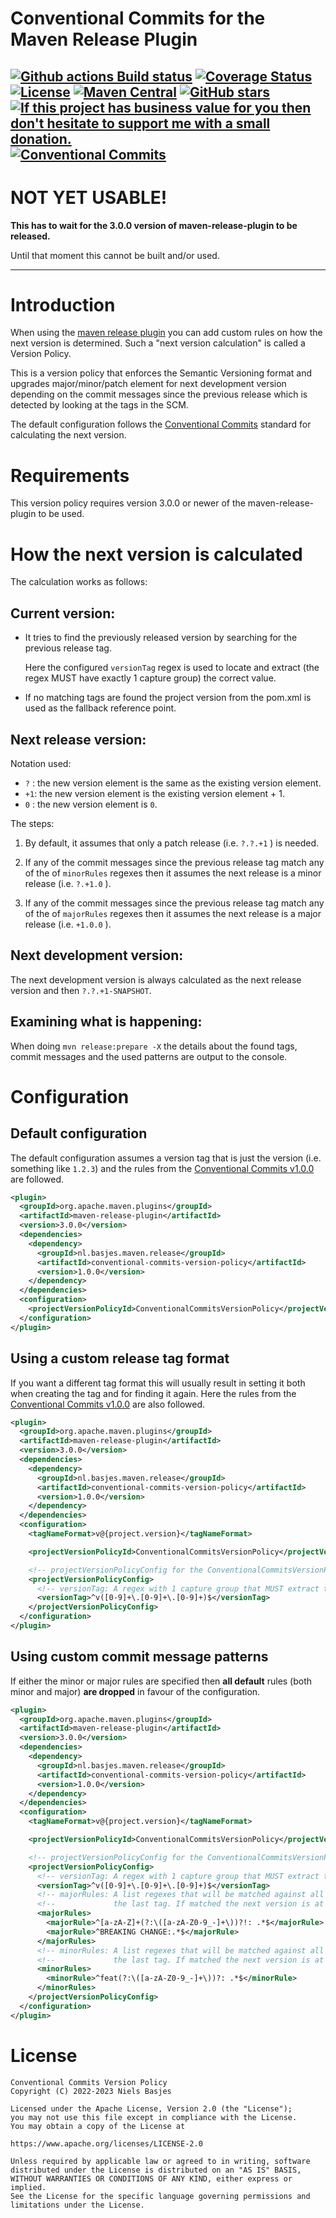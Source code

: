 Conventional Commits for the Maven Release Plugin
========================================
[![Github actions Build status](https://img.shields.io/github/actions/workflow/status/nielsbasjes/conventional-commits-maven-release/build.yml?branch=main)](https://github.com/nielsbasjes/conventional-commits-maven-release/actions)
[![Coverage Status](https://img.shields.io/codecov/c/github/nielsbasjes/conventional-commits-maven-release)](https://app.codecov.io/gh/nielsbasjes/conventional-commits-maven-release)
[![License](https://img.shields.io/:license-apache-blue.svg)](https://www.apache.org/licenses/LICENSE-2.0.html)
[![Maven Central](https://img.shields.io/maven-central/v/nl.basjes.maven.release/conventional-commits-maven-release.svg)](https://central.sonatype.com/namespace/nl.basjes.maven.release)
[![GitHub stars](https://img.shields.io/github/stars/nielsbasjes/conventional-commits-maven-release?label=GitHub%20stars)](https://github.com/nielsbasjes/conventional-commits-maven-release/stargazers)
[![If this project has business value for you then don't hesitate to support me with a small donation.](https://img.shields.io/badge/Donations-via%20Paypal-blue.svg)](https://www.paypal.me/nielsbasjes)
[![Conventional Commits](https://img.shields.io/badge/Conventional%20Commits-1.0.0-%23FE5196?logo=conventionalcommits&logoColor=white)](https://conventionalcommits.org)
-----------------
# NOT YET USABLE!
**This has to wait for the 3.0.0 version of maven-release-plugin to be released.**

Until that moment this cannot be built and/or used.

----------------------

# Introduction
When using the [maven release plugin](https://maven.apache.org/maven-release/) you can add custom rules on how the next version is determined. Such a "next version calculation" is called a Version Policy.

This is a version policy that enforces the Semantic Versioning format and upgrades major/minor/patch element for next development version depending on the commit messages since the previous release which is detected by looking at the tags in the SCM.

The default configuration follows the [Conventional Commits](https://www.conventionalcommits.org/) standard for calculating the next version.

# Requirements
This version policy requires version 3.0.0 or newer of the maven-release-plugin to be used.

# How the next version is calculated

The calculation works as follows:

## Current version:
* It tries to find the previously released version by searching for the previous release tag.

  Here the configured `versionTag` regex is used to locate and extract (the regex MUST have exactly
  1 capture group) the correct value.

* If no matching tags are found the project version from the pom.xml is used as the fallback reference point.

## Next release version:

Notation used:
- `?` : the new version element is the same as the existing version element.
- `+1`: the new version element is the existing version element + 1.
- `0` : the new version element is `0`.

The steps:
1. By default, it assumes that only a patch release (i.e. `?.?.+1` ) is needed.

1. If any of the commit messages since the previous release tag match any of the of `minorRules` regexes then
  it assumes the next release is a minor release (i.e. `?.+1.0` ).

1. If any of the commit messages since the previous release tag match any of the of `majorRules` regexes then
  it assumes the next release is a major release (i.e. `+1.0.0` ).

## Next development version:
The next development version is always calculated as the next release version and then `?.?.+1-SNAPSHOT`.

## Examining what is happening:

When doing `mvn release:prepare -X` the details about the found tags, commit messages and the used patterns
are output to the console.

# Configuration
## Default configuration
The default configuration assumes a version tag that is just the version (i.e. something like `1.2.3`) and
the rules from the [Conventional Commits v1.0.0](https://www.conventionalcommits.org/en/v1.0.0/) are followed.

```xml
<plugin>
  <groupId>org.apache.maven.plugins</groupId>
  <artifactId>maven-release-plugin</artifactId>
  <version>3.0.0</version>
  <dependencies>
    <dependency>
      <groupId>nl.basjes.maven.release</groupId>
      <artifactId>conventional-commits-version-policy</artifactId>
      <version>1.0.0</version>
    </dependency>
  </dependencies>
  <configuration>
    <projectVersionPolicyId>ConventionalCommitsVersionPolicy</projectVersionPolicyId>
  </configuration>
</plugin>
```

## Using a custom release tag format
If you want a different tag format this will usually result in setting it both when creating the tag and
for finding it again.
Here the rules from the [Conventional Commits v1.0.0](https://www.conventionalcommits.org/en/v1.0.0/) are also followed.

```xml
<plugin>
  <groupId>org.apache.maven.plugins</groupId>
  <artifactId>maven-release-plugin</artifactId>
  <version>3.0.0</version>
  <dependencies>
    <dependency>
      <groupId>nl.basjes.maven.release</groupId>
      <artifactId>conventional-commits-version-policy</artifactId>
      <version>1.0.0</version>
    </dependency>
  </dependencies>
  <configuration>
    <tagNameFormat>v@{project.version}</tagNameFormat>

    <projectVersionPolicyId>ConventionalCommitsVersionPolicy</projectVersionPolicyId>

    <!-- projectVersionPolicyConfig for the ConventionalCommitsVersionPolicy is an XML structure:  -->
    <projectVersionPolicyConfig>
      <!-- versionTag: A regex with 1 capture group that MUST extract the project.version from the SCM tag. -->
      <versionTag>^v([0-9]+\.[0-9]+\.[0-9]+)$</versionTag>
    </projectVersionPolicyConfig>
  </configuration>
</plugin>
```

## Using custom commit message patterns
If either the minor or major rules are specified then **all default** rules (both minor and major) **are dropped**
in favour of the configuration.

```xml
<plugin>
  <groupId>org.apache.maven.plugins</groupId>
  <artifactId>maven-release-plugin</artifactId>
  <version>3.0.0</version>
  <dependencies>
    <dependency>
      <groupId>nl.basjes.maven.release</groupId>
      <artifactId>conventional-commits-version-policy</artifactId>
      <version>1.0.0</version>
    </dependency>
  </dependencies>
  <configuration>
    <tagNameFormat>v@{project.version}</tagNameFormat>

    <projectVersionPolicyId>ConventionalCommitsVersionPolicy</projectVersionPolicyId>

    <!-- projectVersionPolicyConfig for the ConventionalCommitsVersionPolicy is an XML structure:  -->
    <projectVersionPolicyConfig>
      <!-- versionTag: A regex with 1 capture group that MUST extract the project.version from the SCM tag. -->
      <versionTag>^v([0-9]+\.[0-9]+\.[0-9]+)$</versionTag>
      <!-- majorRules: A list regexes that will be matched against all lines in each commit message since   -->
      <!--             the last tag. If matched the next version is at least a MAJOR update.                -->
      <majorRules>
        <majorRule>^[a-zA-Z]+(?:\([a-zA-Z0-9_-]+\))?!: .*$</majorRule>
        <majorRule>^BREAKING CHANGE:.*$</majorRule>
      </majorRules>
      <!-- minorRules: A list regexes that will be matched against all lines in each commit message since   -->
      <!--             the last tag. If matched the next version is at least a MINOR update.                -->
      <minorRules>
        <minorRule>^feat(?:\([a-zA-Z0-9_-]+\))?: .*$</minorRule>
      </minorRules>
    </projectVersionPolicyConfig>
  </configuration>
</plugin>
```

# License
    Conventional Commits Version Policy
    Copyright (C) 2022-2023 Niels Basjes

    Licensed under the Apache License, Version 2.0 (the "License");
    you may not use this file except in compliance with the License.
    You may obtain a copy of the License at

    https://www.apache.org/licenses/LICENSE-2.0

    Unless required by applicable law or agreed to in writing, software
    distributed under the License is distributed on an "AS IS" BASIS,
    WITHOUT WARRANTIES OR CONDITIONS OF ANY KIND, either express or implied.
    See the License for the specific language governing permissions and
    limitations under the License.
